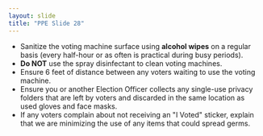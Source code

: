 ```yaml
---
layout: slide
title: "PPE Slide 28"
---
```


- Sanitize the voting machine surface using **alcohol wipes** on a regular basis (every half-hour or as often is practical during busy periods).
- **Do NOT** use the spray disinfectant to clean voting machines.
- Ensure 6 feet of distance between any voters waiting to use the voting machine.
- Ensure you or another Election Officer collects any single-use privacy folders that are left by voters and discarded in the same location as used gloves and face masks.
- If any voters complain about not receiving an "I Voted" sticker, explain that we are minimizing the use of any items that could spread germs.